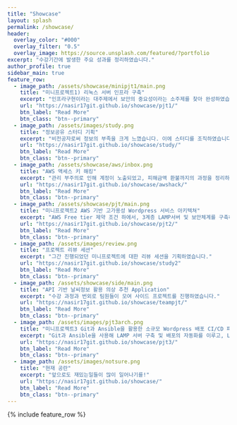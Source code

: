 ```yaml
---
title: "Showcase"
layout: splash
permalink: /showcase/
header:
  overlay_color: "#000"
  overlay_filter: "0.5"
  overlay_image: https://source.unsplash.com/featured/?portfolio
excerpt: "수강기간에 발생한 주요 성과를 정리하였습니다."
author_profile: true
sidebar_main: true
feature_row:
  - image_path: /assets/showcase/minipjt1/main.png
    title: "미니프로젝트1) 리눅스 서버 인프라 구축"
    excerpt: "인프라구현이라는 대주제에서 보안의 중요성이라는 소주제를 찾아 완성하였습니다."
    url: "https://nasir17git.github.io/showcase/pjt1/"
    btn_label: "Read More"
    btn_class: "btn--primary"
  - image_path: /assets/images/study.png
    title: "정보공유 스터디 기획"
    excerpt: "비전공자로써 정보의 부족을 크게 느꼈습니다. 이에 스터디를 조직하였습니다."
    url: "https://nasir17git.github.io/showcase/study/"
    btn_label: "Read More"
    btn_class: "btn--primary"
  - image_path: /assets/showcase/aws/inbox.png
    title: "AWS 액세스 키 해킹"
    excerpt: "관리 부주의로 인해 계정이 노출되었고, 피해금액 환불까지의 과정을 정리하였습니다."
    url: "https://nasir17git.github.io/showcase/awshack/"
    btn_label: "Read More"
    btn_class: "btn--primary"
  - image_path: /assets/showcase/pjt/main.png
    title: "미니프로젝트2 AWS 기반 고가용성 Wordpress 서비스 아키텍쳐"
    excerpt: "AWS Free tier 제약 조건 하에서, 3계층 LAMP서버 및 보안체계를 구축하고, Slack 메신저와 연동하였습니다."
    url: "https://nasir17git.github.io/showcase/pjt2/"
    btn_label: "Read More"
    btn_class: "btn--primary"
  - image_path: /assets/images/review.png
    title: "프로젝트 리뷰 세션"
    excerpt: "그간 진행되었던 미니프로젝트에 대한 리뷰 세션을 기획하였습니다."
    url: "https://nasir17git.github.io/showcase/study2"
    btn_label: "Read More"
    btn_class: "btn--primary"
  - image_path: /assets/showcase/side/main.png
    title: "API 기반 날씨정보 활용 의상 추천 Application"
    excerpt: "수강 과정과 번외로 팀원들이 모여 사이드 프로젝트를 진행하였습니다."
    url: "https://nasir17git.github.io/showcase/teampjt/"
    btn_label: "Read More"
    btn_class: "btn--primary"
  - image_path: /assets/images/pjt3arch.png
    title: "미니프로젝트3 Git과 Ansible을 활용한 소규모 Wordpress 배포 CI/CD 파이프라인 구축"
    excerpt: "Git과 Ansible을 사용해 LAMP 서버 구축 및 배포의 자동화를 이루고, Live Demo를 진행하였습니다"
    url: "https://nasir17git.github.io/showcase/pjt3/"
    btn_label: "Read More"
    btn_class: "btn--primary"
  - image_path: /assets/images/notsure.png
    title: "현재 공란"
    excerpt: "앞으로도 재밌는일들이 많이 일어나기를!"
    url: "https://nasir17git.github.io/showcase/"
    btn_label: "Read More"
    btn_class: "btn--primary"
---
```


{% include feature_row %}